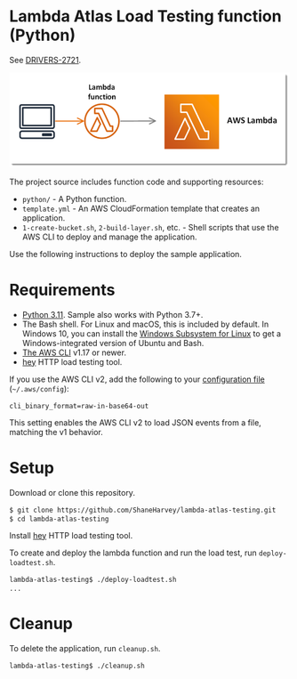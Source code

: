 # Lambda Atlas Load Testing function (Python)

See [DRIVERS-2721](https://jira.mongodb.org/browse/DRIVERS-2721).

![Architecture](/images/sample-blank-python.png)

The project source includes function code and supporting resources:

- `python/` - A Python function.
- `template.yml` - An AWS CloudFormation template that creates an application.
- `1-create-bucket.sh`, `2-build-layer.sh`, etc. - Shell scripts that use the AWS CLI to deploy and manage the application.

Use the following instructions to deploy the sample application.

# Requirements
- [Python 3.11](https://www.python.org/downloads/). Sample also works with Python 3.7+. 
- The Bash shell. For Linux and macOS, this is included by default. In Windows 10, you can install the [Windows Subsystem for Linux](https://docs.microsoft.com/en-us/windows/wsl/install-win10) to get a Windows-integrated version of Ubuntu and Bash.
- [The AWS CLI](https://docs.aws.amazon.com/cli/latest/userguide/cli-chap-install.html) v1.17 or newer.
- [hey](https://github.com/rakyll/hey) HTTP load testing tool. 

If you use the AWS CLI v2, add the following to your [configuration file](https://docs.aws.amazon.com/cli/latest/userguide/cli-configure-files.html) (`~/.aws/config`):

```
cli_binary_format=raw-in-base64-out
```

This setting enables the AWS CLI v2 to load JSON events from a file, matching the v1 behavior.

# Setup
Download or clone this repository.

    $ git clone https://github.com/ShaneHarvey/lambda-atlas-testing.git
    $ cd lambda-atlas-testing

Install [hey](https://github.com/rakyll/hey) HTTP load testing tool. 

To create and deploy the lambda function and run the load test, run `deploy-loadtest.sh`.

    lambda-atlas-testing$ ./deploy-loadtest.sh
    ...

# Cleanup
To delete the application, run `cleanup.sh`.

    lambda-atlas-testing$ ./cleanup.sh
